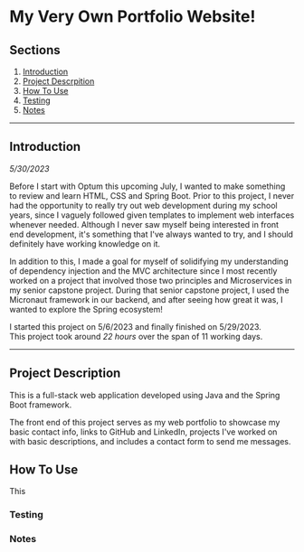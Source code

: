 # My Very Own Portfolio Website!
## Sections
1. [Introduction](#introduction)<br>
2. [Project Descrpition](#project-description)
2. [How To Use](#how-to-use)<br>
3. [Testing](#testing)<br>
4. [Notes](#notes)<br>
-----

## Introduction
<em>5/30/2023</em>

Before I start with Optum this upcoming July, I wanted to make something to review and learn HTML, CSS and Spring Boot. Prior to this project, I never had the opportunity to really try out web development during my school years, since I vaguely followed given templates to implement web interfaces whenever needed. Although I never saw myself being interested in front end development, it's something that I've always wanted to try, and I should definitely have working knowledge on it. 

In addition to this, I made a goal for myself of solidifying my understanding of dependency injection and the MVC architecture since I most recently worked on a project that involved those two principles and Microservices in my senior capstone project. During that senior capstone project, I used the Micronaut framework in our backend, and after seeing how great it was, I wanted to explore the Spring ecosystem!


I started this project on 5/6/2023 and finally finished on 5/29/2023.<br>
This project took around <em>22 hours</em> over the span of 11 working days.

-------

## Project Description
This is a full-stack web application developed using Java and the Spring Boot framework. 

The front end of this project serves as my web portfolio to showcase my basic contact info, links to GitHub and LinkedIn, projects I've worked on with basic descriptions, and includes a contact form to send me messages. 



## How To Use
This



### Testing

### Notes

